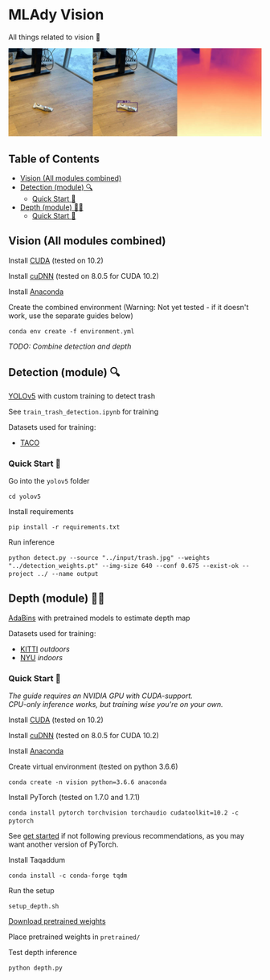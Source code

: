 # MLAdy Vision <!-- omit in toc -->

All things related to vision 👀

![vision](docs/vision.jpg)

## Table of Contents <!-- omit in toc -->

- [Vision (All modules combined)](#vision-all-modules-combined)
- [Detection (module) 🔍](#detection-module-)
  - [Quick Start 🚀](#quick-start-)
- [Depth (module) 🤽‍♂️](#depth-module-️)
  - [Quick Start 🚀](#quick-start--1)

## Vision (All modules combined)

Install [CUDA](https://developer.nvidia.com/cuda-toolkit-archive) (tested on 10.2)

Install [cuDNN](https://developer.nvidia.com/rdp/cudnn-download) (tested on 8.0.5 for CUDA 10.2)

Install [Anaconda](https://www.anaconda.com/products/individual)

Create the combined environment (Warning: Not yet tested - if it doesn't work, use the separate guides below)

```shell
conda env create -f environment.yml
```

_TODO: Combine detection and depth_

## Detection (module) 🔍

[YOLOv5](https://github.com/ultralytics/yolov5) with custom training to detect trash

See `train_trash_detection.ipynb` for training

Datasets used for training:

- [TACO](http://tacodataset.org/)

### Quick Start 🚀

Go into the `yolov5` folder

```shell
cd yolov5
```

Install requirements

```shell
pip install -r requirements.txt
```

Run inference

```shell
python detect.py --source "../input/trash.jpg" --weights "../detection_weights.pt" --img-size 640 --conf 0.675 --exist-ok --project ../ --name output
```

## Depth (module) 🤽‍♂️

[AdaBins](https://github.com/shariqfarooq123/AdaBins) with pretrained models to estimate depth map

Datasets used for training:

- [KITTI](http://www.cvlibs.net/datasets/kitti/eval_depth_all.php) *outdoors*
- [NYU](https://cs.nyu.edu/~silberman/datasets/nyu_depth_v2.html) *indoors*


### Quick Start 🚀

_The guide requires an NVIDIA GPU with CUDA-support._  
_CPU-only inference works, but training wise you're on your own._

Install [CUDA](https://developer.nvidia.com/cuda-toolkit-archive) (tested on 10.2)

Install [cuDNN](https://developer.nvidia.com/rdp/cudnn-download) (tested on 8.0.5 for CUDA 10.2)

Install [Anaconda](https://www.anaconda.com/products/individual)

Create virtual environment (tested on python 3.6.6)

```shell
conda create -n vision python=3.6.6 anaconda
```

Install PyTorch (tested on 1.7.0 and 1.7.1)

```shell
conda install pytorch torchvision torchaudio cudatoolkit=10.2 -c pytorch
```

See [get started](https://pytorch.org/get-started/locally/) if not following previous recommendations, as you may want another version of PyTorch.

Install Taqaddum

```shell
conda install -c conda-forge tqdm
```

Run the setup

```shell
setup_depth.sh
```

[Download pretrained weights](https://drive.google.com/drive/folders/1nYyaQXOBjNdUJDsmJpcRpu6oE55aQoLA?usp=sharing)

Place pretrained weights in `pretrained/`

Test depth inference

```shell
python depth.py
```
